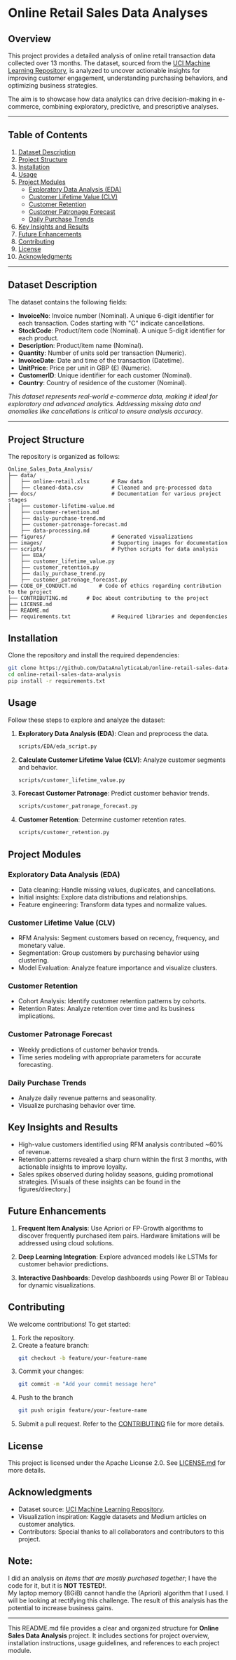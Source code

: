 # **Online Retail Sales Data Analyses**

## **Overview**  
This project provides a detailed analysis of online retail transaction data collected over 13 months. The dataset, 
sourced from the [UCI Machine Learning Repository](https://archive.ics.uci.edu/dataset/352/online+retail), is analyzed 
to uncover actionable insights for improving customer engagement, understanding purchasing behaviors, and optimizing 
business strategies.  

The aim is to showcase how data analytics can drive decision-making in e-commerce, combining exploratory, predictive, 
and prescriptive analyses.

---

## **Table of Contents**  
1. [Dataset Description](#dataset-description)  
2. [Project Structure](#project-structure)  
3. [Installation](#installation)  
4. [Usage](#usage)  
5. [Project Modules](#project-modules)  
   - [Exploratory Data Analysis (EDA)](#exploratory-data-analysis-eda)
   - [Customer Lifetime Value (CLV)](#customer-lifetime-value-clv)  
   - [Customer Retention](#customer-retention)  
   - [Customer Patronage Forecast](#customer-patronage-forecast)  
   - [Daily Purchase Trends](#daily-purchase-trends)  
6. [Key Insights and Results](#key-insights-and-results)  
7. [Future Enhancements](#future-enhancements)  
8. [Contributing](#contributing)  
9. [License](#license)  
10. [Acknowledgments](#acknowledgments)  

---

## **Dataset Description**  

The dataset contains the following fields:  
- **InvoiceNo**: Invoice number (Nominal). A unique 6-digit identifier for each transaction. Codes starting with "C" 
indicate cancellations.  
- **StockCode**: Product/item code (Nominal). A unique 5-digit identifier for each product.  
- **Description**: Product/item name (Nominal).  
- **Quantity**: Number of units sold per transaction (Numeric).  
- **InvoiceDate**: Date and time of the transaction (Datetime).  
- **UnitPrice**: Price per unit in GBP (£) (Numeric).  
- **CustomerID**: Unique identifier for each customer (Nominal).  
- **Country**: Country of residence of the customer (Nominal).  

*This dataset represents real-world e-commerce data, making it ideal for exploratory and advanced analytics. Addressing 
missing data and anomalies like cancellations is critical to ensure analysis accuracy*.

---

## **Project Structure**

The repository is organized as follows:  

```plaintext
Online_Sales_Data_Analysis/
├── data/
│   ├── online-retail.xlsx       # Raw data
│   ├── cleaned-data.csv         # Cleaned and pre-processed data
├── docs/                        # Documentation for various project stages
│   ├── customer-lifetime-value.md
│   ├── customer-retention.md
│   ├── daily-purchase-trend.md
│   ├── customer-patronage-forecast.md
│   ├── data-processing.md
├── figures/                     # Generated visualizations
├── images/                      # Supporting images for documentation
├── scripts/                     # Python scripts for data analysis
│   ├── EDA/
│   ├── customer_lifetime_value.py
│   ├── customer_retention.py
│   ├── daily_purchase_trend.py
│   ├── customer_patronage_forecast.py
├── CODE_OF_CONDUCT.md		 # Code of ethics regarding contribution to the project
├── CONTRIBUTING.md		 # Doc about contributing to the project
├── LICENSE.md
├── README.md
├── requirements.txt             # Required libraries and dependencies
```


## Installation
Clone the repository and install the required dependencies:
```bash
git clone https://github.com/DataAnalyticaLab/online-retail-sales-data-analysis.git
cd online-retail-sales-data-analysis
pip install -r requirements.txt
```


## Usage
Follow these steps to explore and analyze the dataset:

1. **Exploratory Data Analysis (EDA)**: 
     Clean and preprocess the data.
    ```bash
    scripts/EDA/eda_script.py
    ```

2. **Calculate Customer Lifetime Value (CLV)**:
     Analyze customer segments and behavior.
    ```bash
    scripts/customer_lifetime_value.py
    ```

3. **Forecast Customer Patronage**:
     Predict customer behavior trends.
    ```bash
    scripts/customer_patronage_forecast.py
    ```

4. **Customer Retention**: Determine customer retention rates.
    ```bash
    scripts/customer_retention.py
    ```



## Project Modules
### Exploratory Data Analysis (EDA)
- Data cleaning: Handle missing values, duplicates, and cancellations.
- Initial insights: Explore data distributions and relationships.
- Feature engineering: Transform data types and normalize values.

### Customer Lifetime Value (CLV)
- RFM Analysis: Segment customers based on recency, frequency, and monetary value.
- Segmentation: Group customers by purchasing behavior using clustering.
- Model Evaluation: Analyze feature importance and visualize clusters.

### Customer Retention
- Cohort Analysis: Identify customer retention patterns by cohorts.
- Retention Rates: Analyze retention over time and its business implications.

### Customer Patronage Forecast
- Weekly predictions of customer behavior trends.
- Time series modeling with appropriate parameters for accurate forecasting.

### Daily Purchase Trends
- Analyze daily revenue patterns and seasonality.
- Visualize purchasing behavior over time.



## Key Insights and Results
- High-value customers identified using RFM analysis contributed ~60% of revenue.
- Retention patterns revealed a sharp churn within the first 3 months, with actionable insights to improve loyalty.
- Sales spikes observed during holiday seasons, guiding promotional strategies.
	[Visuals of these insights can be found in the figures/directory.]


## Future Enhancements
1. **Frequent Item Analysis**:
   Use Apriori or FP-Growth algorithms to discover frequently purchased item pairs. Hardware limitations will be addressed using cloud solutions.

2. **Deep Learning Integration**:
   Explore advanced models like LSTMs for customer behavior predictions.

3. **Interactive Dashboards**:
   Develop dashboards using Power BI or Tableau for dynamic visualizations.



## Contributing
We welcome contributions! To get started:

1. Fork the repository.
2. Create a feature branch:
    ```bash
    git checkout -b feature/your-feature-name
    ```
3. Commit your changes:
    ```bash
    git commit -m "Add your commit message here"
    ```
4. Push to the branch
    ```bash
    git push origin feature/your-feature-name
    ```
5. Submit a pull request.
Refer to the [CONTRIBUTING](CONTRIBUTING.md) file for more details.


## License
This project is licensed under the Apache License 2.0. See [LICENSE.md](LICENSE.md) for more details.


## Acknowledgments
- Dataset source: [UCI Machine Learning Repository](https://archive.ics.uci.edu/dataset/352/online+retail).
- Visualization inspiration: Kaggle datasets and Medium articles on customer analytics.
- Contributors: Special thanks to all collaborators and contributors to this project.


## Note: 
I did an analysis on _items that are mostly purchased together_; I have the code for it, but it is **NOT TESTED!**.  
My laptop memory (8GiB) cannot handle the (Apriori) algorithm that I used. I will be looking at rectifying this 
challenge. The result of this analysis has the potential to increase business gains.

---

This README.md file provides a clear and organized structure for **Online Sales Data Analysis** project. It includes sections for project 
overview, installation instructions, usage guidelines, and references to each project module.
